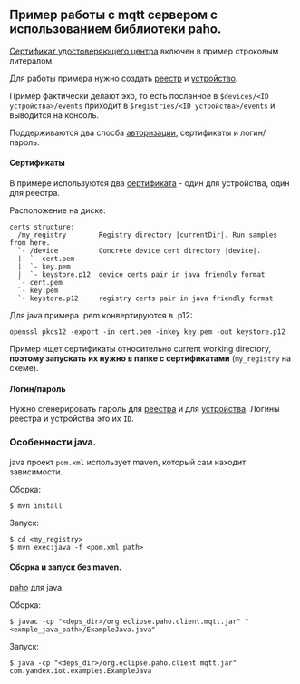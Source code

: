 ## Пример работы с mqtt сервером с использованием библиотеки paho.

[Сертификат удостоверяющего
центра](https://storage.yandexcloud.net/mqtt/rootCA.crt) включен в пример
строковым литералом.

Для работы примера нужно создать
[реестр](https://cloud.yandex.ru/docs/iot-core/quickstart#create-registry) и
[устройство](https://cloud.yandex.ru/docs/iot-core/quickstart#create-device).

Пример фактически делают эхо, то есть посланное в `$devices/<ID
устройства>/events` приходит в `$registries/<ID устройства>/events` и выводится
на консоль.

Поддерживаются два спосба
[авторизации](https://cloud.yandex.ru/docs/iot-core/concepts/authorization),
сертификаты и логин/пароль.


#### Сертификаты

В примере используются два
[сертификата](https://cloud.yandex.ru/docs/iot-core/quickstart#create-ca) - один
для устройства, один для реестра.

Расположение на диске:

    certs structure:
      /my_registry        Registry directory |currentDir|. Run samples from here.
      `- /device          Concrete device cert directory |device|.
      |  `- cert.pem
      |  `- key.pem
      |  `- keystore.p12  device certs pair in java friendly format
      `- cert.pem
      `- key.pem
      `- keystore.p12     registry certs pair in java friendly format

Для java примера .pem конвертируются в .p12:

    openssl pkcs12 -export -in cert.pem -inkey key.pem -out keystore.p12

Пример ищет сертификаты относительно current working directory, **поэтому
запускать их нужно в папке с сертификатами** (`my_registry` на схеме).


#### Логин/пароль

Нужно сгенерировать пароль для
[реестра](https://cloud.yandex.ru/docs/iot-core/operations/password/registry-password)
и для
[устройства](https://cloud.yandex.ru/docs/iot-core/operations/password/device-password).
Логины реестра и устройства это их `ID`.


### Особенности java.

java проект `pom.xml` использует maven, который сам находит зависимости.

Сборка:

    $ mvn install

Запуск:

    $ cd <my_registry>
    $ mvn exec:java -f <pom.xml path>


#### Сборка и запуск без maven.

[paho](https://www.eclipse.org/paho/clients/java/#) для java.

Сборка:

    $ javac -cp "<deps_dir>/org.eclipse.paho.client.mqtt.jar" "<exmple_java_path>/ExampleJava.java"

Запуск:

    $ java -cp "<deps_dir>/org.eclipse.paho.client.mqtt.jar" com.yandex.iot.examples.ExampleJava
